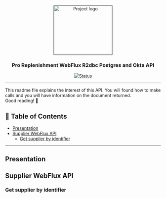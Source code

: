 <p align="center">
	<a href="" rel="noopener">
	 <img width=190px height=160px src="store.jpg" alt="Project logo">
 </a>
</p>

<h3 align="center">Pro Replenishment WebFlux R2dbc Postgres and Okta API</h3>

<div align="center">

  [![Status](https://img.shields.io/badge/status-active-success.svg)]()

</div>

---

This readme file explains the interest of this API. You will found how to make calls and you will have information on the document returned.  
Good reading! 🌈

## 📝 Table of Contents
- [Presentation](#presentation)
- [Supplier WebFlux API](#supplier-webflux-api)
	- [Get supplier by identifier](#get-supplier-by-identifier)
---

## Presentation

## Supplier WebFlux API

### Get supplier by identifier

